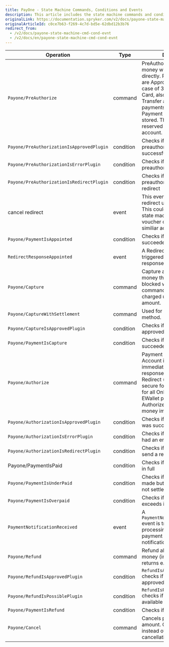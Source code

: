 ```yaml
---
title: PayOne - State Machine Commands, Conditions and Events
description: This article includes the state machine commands and conditions provided by Payone.
originalLink: https://documentation.spryker.com/v2/docs/payone-state-machine-cmd-cond-evnt
originalArticleId: c0ce7b63-f269-4c7d-bd5e-62dbd12b3b76
redirect_from:
  - /v2/docs/payone-state-machine-cmd-cond-evnt
  - /v2/docs/en/payone-state-machine-cmd-cond-evnt
---
```


| Operation | Type | Description |
| --- | --- | --- |
| `Payone/PreAuthorize` | command | PreAuthorize allows to block money without capturing it directly. Possible responses are Approved, Redirect (in case of 3d secure for Credit Card, also for all Online Transfer and EWallet payments) and Error. Payment data is verified and stored. The amount is reserved on the customers account. |
| `Payone/PreAuthorizationIsApprovedPlugin` | condition | Checks if the preauthorization was successful |
| `Payone/PreAuthorizationIsErrorPlugin` | condition | Checks if the preauthorization had an error |
| `Payone/PreAuthorizationIsRedirectPlugin` | condition | Checks if the preauthorization send a redirect |
| cancel redirect | event | This event is issued if cancel redirect url was engaged. This could be used in project state machine to re-activate voucher codes or perform similiar actions |
| `Payone/PaymentIsAppointed` | condition | Checks if pre-authorization succeeded |
| `RedirectResponseAppointed` | event | A RedirectResponse event is triggered if a redirect related response message was sent |
| `Payone/Capture` | command | Capture allows to capture money that has been blocked with a preauthorize command. The card is now charged using the reserved amount. |
| `Payone/CaptureWithSettlement` | command | Used for PrePayment method. |
| `Payone/CaptureIsApprovedPlugin` | condition | Checks if the capture was approved |
| `Payone/PaymentIsCapture` | condition | Checks if capture succeeded |
| `Payone/Authorize` | command | Payment data is verified. Account is charged immediately. Possible responses are Approved, Redirect (in case of 3d secure for Credit Card, also for all Online Transfer and EWallet payments) and Error. Authorize allows to capture money immediately. |
| `Payone/AuthorizationIsApprovedPlugin` | condition | Checks if the authorization was successful |
| `Payone/AuthorizationIsErrorPlugin` | condition | Checks if the authorization had an error |
| `Payone/AuthorizationIsRedirectPlugin` | condition | Checks if the authorization send a redirect |
| Payone/PaymentIsPaid | condition | Checks if payment was paid in full |
| `Payone/PaymentIsUnderPaid` | condition | Checks if payment was made but with balance that is not settled |
| `Payone/PaymentIsOverpaid` | condition | Checks if total paid amount exceeds initial one |
| `PaymentNotificationReceived` | event | A `PaymentNotificationReceived` event is triggered successful processing of incoming payment status update notification |
| `Payone/Refund` | command | Refund allows to return money (in case of goods returns e.g.) |
| `Payone/RefundIsApprovedPlugin` | condition | `RefundIsApprovedPlugin` checks if the refund was approved |
| `Payone/RefundIsPossiblePlugin` | condition | `RefundIsPossiblePlugin` checks if IBAN/BIC is available in payment details |
| `Payone/PaymentIsRefund` | condition | Checks if refund suceeded |
| `Payone/Cancel` | command | Cancels pre-authorized amount. Could be called instead of Capture on order cancellation. |

